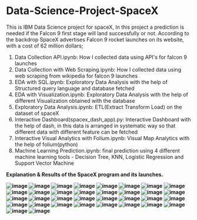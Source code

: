 # Data-Science-Project-SpaceX

This is IBM Data Science project for spaceX, In this project a prediction is needed if the Falcon 9 first stage will land successfully or not. According to the backdrop SpaceX advertises Falcon 9 rocket launches on its website, with a cost of 62 million
dollars;

1. Data Collection API.ipynb: How I collected data using API's for falcon 9 launches
2. Data Collection with Web Scraping.ipynb: How I collected data using web scraping from wikipedia for falcon 9 launches
3. EDA with SQL.ipynb: Exploratory Data Analysis with the help of Structured query language and database fetched
4. EDA with Visualization.ipynb: Exploratory Data Analysis with the help of different Visualization obtained with the database
5. Exploratory Data Analysis.ipynb: ETL(Extract Transform Load) on the dataset of spaceX 
6. Interactive Dashboard(spacex_dash_app).py: Interactive Dashboard with the help of dash, in this data is arranged in systematic way so that different data with different feature can be fetched
7. Interactive Visual Analytics with Folium.ipynb: Visual Map Analytics with the help of folium(python)
8. Machine Learning Prediction.ipynb: final prediction using 4 different machine learning tools - Decision Tree, KNN, Logistic Regression and Support Vector Machine

<b>Explanation & Results of the SpaceX program and its launches. 

![image](https://user-images.githubusercontent.com/86974424/171827087-3efb99ac-05a3-43ce-8548-a6c2db3d546e.png)
![image](https://user-images.githubusercontent.com/86974424/171827133-134405a2-025e-4d5e-9444-07ed86797c6d.png)
![image](https://user-images.githubusercontent.com/86974424/171827231-02c15930-280e-43ed-b216-c891fff095ec.png)
![image](https://user-images.githubusercontent.com/86974424/171827259-e95b2749-ddf7-4e40-912f-f46e54992cb0.png)
![image](https://user-images.githubusercontent.com/86974424/171827298-aa6fdd22-2131-49f5-af02-985cf60621b9.png)
![image](https://user-images.githubusercontent.com/86974424/171827333-2aaad452-676f-4415-99dd-dbab00df90be.png)
![image](https://user-images.githubusercontent.com/86974424/171827373-459bf653-22d5-412e-8dc1-32b93c77f70c.png)
![image](https://user-images.githubusercontent.com/86974424/171827411-3b685a4a-e3fb-4bbb-9e57-6cffca6c8f81.png)
![image](https://user-images.githubusercontent.com/86974424/171827431-4c1997e2-da69-45c6-9e89-da54a53cacea.png)
![image](https://user-images.githubusercontent.com/86974424/171827465-fbe828c9-07b2-4328-8322-95ada20f563f.png)
![image](https://user-images.githubusercontent.com/86974424/171827512-008c83b4-b432-4e4a-ba07-742b401c1b56.png)
![image](https://user-images.githubusercontent.com/86974424/171827538-5e511dfc-74d4-4940-aff0-ca30bcfc3db3.png)
![image](https://user-images.githubusercontent.com/86974424/171827650-221f4576-c3eb-4a26-9227-ff23f66e0b80.png)
![image](https://user-images.githubusercontent.com/86974424/171827674-e6faf41c-a8a3-42b9-b239-1435da8372a7.png)
![image](https://user-images.githubusercontent.com/86974424/171827694-11088145-bb66-4db8-8290-5fd90482f088.png)
![image](https://user-images.githubusercontent.com/86974424/171827719-47e13d1a-d6d3-4c2b-9578-8740ab7bbd3f.png)
![image](https://user-images.githubusercontent.com/86974424/171827754-a238a348-a446-440e-8796-d029cf4223f5.png)
![image](https://user-images.githubusercontent.com/86974424/171827796-dcd9a6ef-a94e-4432-805d-31ef597310cc.png)
![image](https://user-images.githubusercontent.com/86974424/171827896-aa4f7b92-89dc-4bc3-a3ae-708ad6b6c32a.png)
![image](https://user-images.githubusercontent.com/86974424/171828150-9f4a4b4e-9071-4721-9532-7e78982556f2.png)
![image](https://user-images.githubusercontent.com/86974424/171828186-eaa35f16-b9c6-4b74-91f5-7d0ddb496256.png)
![image](https://user-images.githubusercontent.com/86974424/171828223-c9d4d96c-3d0d-4b9e-8a53-3c1e467e7942.png)
![image](https://user-images.githubusercontent.com/86974424/171828245-7069f9ba-0f45-48cc-a422-375a4f6ddea0.png)
![image](https://user-images.githubusercontent.com/86974424/171828287-920f17dd-0f60-4c16-96eb-a5e901733c42.png)
![image](https://user-images.githubusercontent.com/86974424/171828317-70d6f9c5-e197-40d0-8683-1c1a13865a80.png)
![image](https://user-images.githubusercontent.com/86974424/171828338-3156fa9e-d14b-49f1-ab52-cfa6c26b5fe8.png)
![image](https://user-images.githubusercontent.com/86974424/171828376-9540b2d3-6449-474a-a4ad-d7aece9ce013.png)
![image](https://user-images.githubusercontent.com/86974424/171828434-d2278bbe-1a9e-4323-bfc2-bdb676cdd0be.png)
![image](https://user-images.githubusercontent.com/86974424/171828469-974c9343-207b-43b4-ad0b-a1ffb9b8e16f.png)
![image](https://user-images.githubusercontent.com/86974424/171828496-e1e8f47f-885f-4ad9-9da2-c682531974b5.png)
![image](https://user-images.githubusercontent.com/86974424/171828542-9f588a7c-394b-4e9a-90e8-7d660eba9ad1.png)
![image](https://user-images.githubusercontent.com/86974424/171828580-77ab434e-0949-4eec-8247-e9926ca02608.png)
![image](https://user-images.githubusercontent.com/86974424/171828617-703a2be1-4d76-413d-bcc3-ec818d32e1a2.png)
![image](https://user-images.githubusercontent.com/86974424/171828662-2cbccf60-cc98-4ed7-a435-75ad367f3ee5.png)
